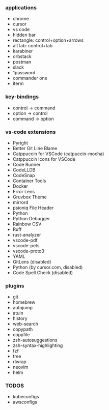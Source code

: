 ### applications
- chrome
- cursor
- vs code
- hidden bar
- rectangle: control+option+arrows
- altTab: control+tab
- karabiner
- orbstack
- postman
- slack
- 1password
- commander one
- iterm

### key-bindings
- control -> command
- option -> control
- command -> option

### vs-code extensions
- Pyright
- Better Git Line Blame
- Catppuccin for VSCode (catpuccin-mocha)
- Catppuccin Icons for VSCode
- Code Runner
- CodeLLDB
- CodeSnap
- Container Tools
- Docker
- Error Lens
- Gruvbox Theme
- mirrord
- psioniq File Header
- Python
- Python Debugger
- Rainbow CSV
- Ruff
- rust-analyzer
- vscode-pdf
- vscode-pets
- vscode-proto3
- YAML
- GitLens (disabled)
- Python (by cursor.com, disabled)
- Code Spell Check (disabled)

### plugins
- git
- homebrew
- autojump
- atuin
- history
- web-search
- copypath
- copyfile
- zsh-autosuggestions
- zsh-syntax-highlighting
- fzf
- tree
- rlwrap
- neovim
- helm

### TODOS
- kubeconfigs
- awsconfigs
